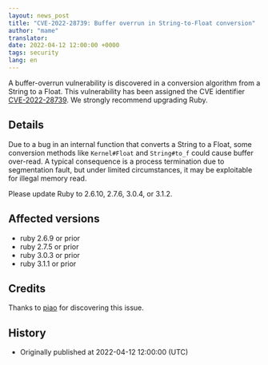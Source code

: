 ```yaml
---
layout: news_post
title: "CVE-2022-28739: Buffer overrun in String-to-Float conversion"
author: "mame"
translator:
date: 2022-04-12 12:00:00 +0000
tags: security
lang: en
---
```


A buffer-overrun vulnerability is discovered in a conversion algorithm from a String to a Float.
This vulnerability has been assigned the CVE identifier [CVE-2022-28739](https://nvd.nist.gov/vuln/detail/CVE-2022-28739).
We strongly recommend upgrading Ruby.

## Details

Due to a bug in an internal function that converts a String to a Float, some conversion methods like `Kernel#Float` and `String#to_f` could cause buffer over-read.
A typical consequence is a process termination due to segmentation fault, but under limited circumstances, it may be exploitable for illegal memory read.

Please update Ruby to 2.6.10, 2.7.6, 3.0.4, or 3.1.2.

## Affected versions

* ruby 2.6.9 or prior
* ruby 2.7.5 or prior
* ruby 3.0.3 or prior
* ruby 3.1.1 or prior

## Credits

Thanks to [piao](https://hackerone.com/piao?type=user) for discovering this issue.

## History

* Originally published at 2022-04-12 12:00:00 (UTC)
